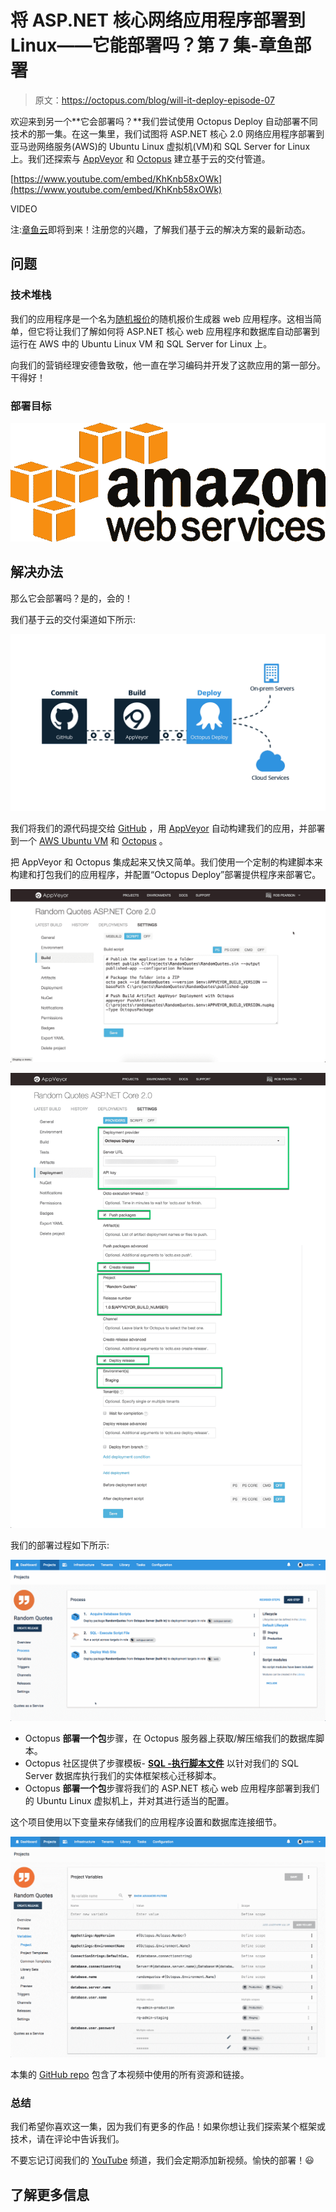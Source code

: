 # 将 ASP.NET 核心网络应用程序部署到 Linux——它能部署吗？第 7 集-章鱼部署

> 原文：<https://octopus.com/blog/will-it-deploy-episode-07>

欢迎来到另一个**它会部署吗？**我们尝试使用 Octopus Deploy 自动部署不同技术的那一集。在这一集里，我们试图将 ASP.NET 核心 2.0 网络应用程序部署到亚马逊网络服务(AWS)的 Ubuntu Linux 虚拟机(VM)和 SQL Server for Linux 上。我们还探索与 [AppVeyor](https://appveyor.com) 和 [Octopus](https://octopus.com/cloud) 建立基于云的交付管道。

[https://www.youtube.com/embed/KhKnb58xOWk](https://www.youtube.com/embed/KhKnb58xOWk)

VIDEO

注:[章鱼云](https://octopus.com/cloud)即将到来！注册您的兴趣，了解我们基于云的解决方案的最新动态。

## 问题

### 技术堆栈

我们的应用程序是一个名为[随机报价](https://github.com/OctopusSamples/WillItDeploy-Episode007)的随机报价生成器 web 应用程序。这相当简单，但它将让我们了解如何将 ASP.NET 核心 web 应用程序和数据库自动部署到运行在 AWS 中的 Ubuntu Linux VM 和 SQL Server for Linux 上。

向我们的营销经理安德鲁致敬，他一直在学习编码并开发了这款应用的第一部分。干得好！

### 部署目标

[![Amazon web services logo](img/c5fd34549ef4949277d9206cf02328eb.png)](#)

## 解决办法

那么它会部署吗？是的，会的！

我们基于云的交付渠道如下所示:

[![GitHub, AppVeyor and Octopus delivery pipeline](img/03b58504bd31a21a106a4bece6ad483c.png)](#)

我们将我们的源代码提交给 [GitHub](https://github.com/OctopusSamples/WillItDeploy-Episode007) ，用 [AppVeyor](https://appveyor.com) 自动构建我们的应用，并部署到一个 [AWS Ubuntu VM](https://aws.amazon.com/marketplace/search/results?x=0&y=0&searchTerms=Ubuntu+Sql+Server+Linux) 和 [Octopus](https://octopus.com/cloud) 。

把 AppVeyor 和 Octopus 集成起来又快又简单。我们使用一个定制的构建脚本来构建和打包我们的应用程序，并配置“Octopus Deploy”部署提供程序来部署它。

[![AppVeyor build settings](img/7e5e902c04bd461664ed2ee82718e6be.png)](#)

[![AppVeyor deployment provider settings](img/adecfde92b037b0ec2134ca67b695088.png)](#)

我们的部署过程如下所示:

[![Octopus deployment process](img/a4b000f0100d2f6122cbb179d5e2b7ea.png)](#)

*   Octopus **部署一个包**步骤，在 Octopus 服务器上获取/解压缩我们的数据库脚本。
*   Octopus 社区提供了步骤模板- **[SQL -执行脚本文件](https://library.octopusdeploy.com/step-template/actiontemplate-sql-execute-script-file)** 以针对我们的 SQL Server 数据库执行我们的实体框架核心迁移脚本。
*   Octopus **部署一个包**步骤将我们的 ASP.NET 核心 web 应用程序部署到我们的 Ubuntu Linux 虚拟机上，并对其进行适当的配置。

这个项目使用以下变量来存储我们的应用程序设置和数据库连接细节。

[![Project variables](img/9c57a075140025f7a5e30f4211f9f5c6.png)](#)

本集的 [GitHub repo](https://github.com/OctopusSamples/WillItDeploy-Episode007) 包含了本视频中使用的所有资源和链接。

### 总结

我们希望你喜欢这一集，因为我们有更多的作品！如果你想让我们探索某个框架或技术，请在评论中告诉我们。

不要忘记订阅我们的 [YouTube](https://youtube.com/octopusdeploy) 频道，我们会定期添加新视频。愉快的部署！😃

## 了解更多信息